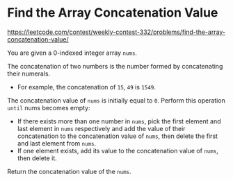 # Find the Array Concatenation Value

https://leetcode.com/contest/weekly-contest-332/problems/find-the-array-concatenation-value/

You are given a 0-indexed integer array `nums`.

The concatenation of two numbers is the number formed by concatenating their numerals.

- For example, the concatenation of `15`, `49` is `1549`.

The concatenation value of `nums` is initially equal to `0`. Perform this operation `until` nums becomes empty:

- If there exists more than one number in `nums`, pick the first element and last element in `nums` respectively and add the value of their concatenation to the concatenation value of `nums`, then delete the first and last element from `nums`.
- If one element exists, add its value to the concatenation value of `nums`, then delete it.

Return the concatenation value of the `nums`.
